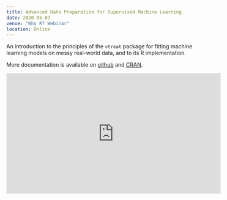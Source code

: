 ```yaml
---
title: Advanced Data Preparation for Supervised Machine Learning
date: 2020-05-07
venue: "Why R? Webinar"
location: Online
---
```



An introduction to the principles of the `vtreat` package for fitting machine learning models on messy real-world data, and to its R implementation.

More documentation is available on [github](https://github.com/WinVector/vtreat) and [CRAN](https://cran.r-project.org/package=vtreat).

<iframe width="560" height="315" src="https://www.youtube-nocookie.com/embed/sniHkkrAsOc" frameborder="0" allow="accelerometer; autoplay; encrypted-media; gyroscope; picture-in-picture" allowfullscreen></iframe>